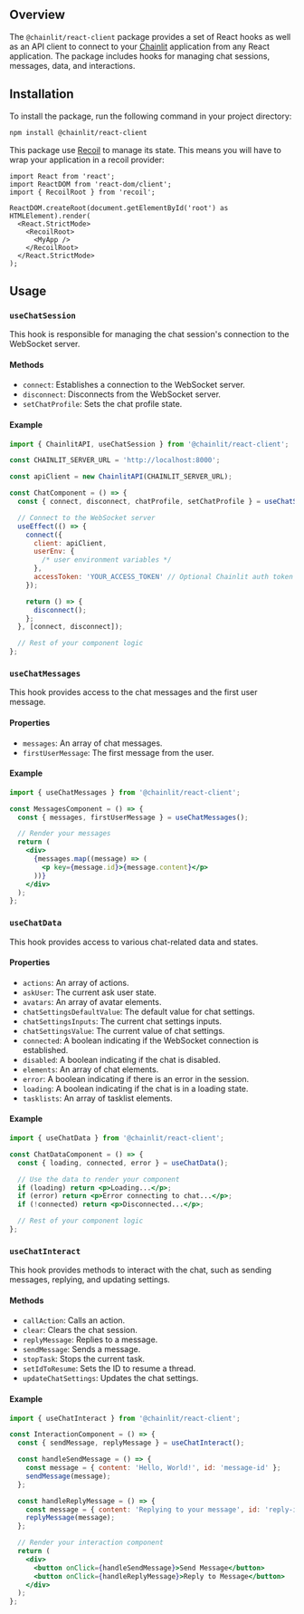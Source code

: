 ## Overview

The `@chainlit/react-client` package provides a set of React hooks as well as an API client to connect to your [Chainlit](https://github.com/Chainlit/chainlit) application from any React application. The package includes hooks for managing chat sessions, messages, data, and interactions.

## Installation

To install the package, run the following command in your project directory:

```sh
npm install @chainlit/react-client
```

This package use [Recoil](https://github.com/facebookexperimental/Recoil) to manage its state. This means you will have to wrap your application in a recoil provider:

```tsx
import React from 'react';
import ReactDOM from 'react-dom/client';
import { RecoilRoot } from 'recoil';

ReactDOM.createRoot(document.getElementById('root') as HTMLElement).render(
  <React.StrictMode>
    <RecoilRoot>
      <MyApp />
    </RecoilRoot>
  </React.StrictMode>
);
```

## Usage

### `useChatSession`

This hook is responsible for managing the chat session's connection to the WebSocket server.

#### Methods

- `connect`: Establishes a connection to the WebSocket server.
- `disconnect`: Disconnects from the WebSocket server.
- `setChatProfile`: Sets the chat profile state.

#### Example

```jsx
import { ChainlitAPI, useChatSession } from '@chainlit/react-client';

const CHAINLIT_SERVER_URL = 'http://localhost:8000';

const apiClient = new ChainlitAPI(CHAINLIT_SERVER_URL);

const ChatComponent = () => {
  const { connect, disconnect, chatProfile, setChatProfile } = useChatSession();

  // Connect to the WebSocket server
  useEffect(() => {
    connect({
      client: apiClient,
      userEnv: {
        /* user environment variables */
      },
      accessToken: 'YOUR_ACCESS_TOKEN' // Optional Chainlit auth token
    });

    return () => {
      disconnect();
    };
  }, [connect, disconnect]);

  // Rest of your component logic
};
```

### `useChatMessages`

This hook provides access to the chat messages and the first user message.

#### Properties

- `messages`: An array of chat messages.
- `firstUserMessage`: The first message from the user.

#### Example

```jsx
import { useChatMessages } from '@chainlit/react-client';

const MessagesComponent = () => {
  const { messages, firstUserMessage } = useChatMessages();

  // Render your messages
  return (
    <div>
      {messages.map((message) => (
        <p key={message.id}>{message.content}</p>
      ))}
    </div>
  );
};
```

### `useChatData`

This hook provides access to various chat-related data and states.

#### Properties

- `actions`: An array of actions.
- `askUser`: The current ask user state.
- `avatars`: An array of avatar elements.
- `chatSettingsDefaultValue`: The default value for chat settings.
- `chatSettingsInputs`: The current chat settings inputs.
- `chatSettingsValue`: The current value of chat settings.
- `connected`: A boolean indicating if the WebSocket connection is established.
- `disabled`: A boolean indicating if the chat is disabled.
- `elements`: An array of chat elements.
- `error`: A boolean indicating if there is an error in the session.
- `loading`: A boolean indicating if the chat is in a loading state.
- `tasklists`: An array of tasklist elements.

#### Example

```jsx
import { useChatData } from '@chainlit/react-client';

const ChatDataComponent = () => {
  const { loading, connected, error } = useChatData();

  // Use the data to render your component
  if (loading) return <p>Loading...</p>;
  if (error) return <p>Error connecting to chat...</p>;
  if (!connected) return <p>Disconnected...</p>;

  // Rest of your component logic
};
```

### `useChatInteract`

This hook provides methods to interact with the chat, such as sending messages, replying, and updating settings.

#### Methods

- `callAction`: Calls an action.
- `clear`: Clears the chat session.
- `replyMessage`: Replies to a message.
- `sendMessage`: Sends a message.
- `stopTask`: Stops the current task.
- `setIdToResume`: Sets the ID to resume a thread.
- `updateChatSettings`: Updates the chat settings.

#### Example

```jsx
import { useChatInteract } from '@chainlit/react-client';

const InteractionComponent = () => {
  const { sendMessage, replyMessage } = useChatInteract();

  const handleSendMessage = () => {
    const message = { content: 'Hello, World!', id: 'message-id' };
    sendMessage(message);
  };

  const handleReplyMessage = () => {
    const message = { content: 'Replying to your message', id: 'reply-id' };
    replyMessage(message);
  };

  // Render your interaction component
  return (
    <div>
      <button onClick={handleSendMessage}>Send Message</button>
      <button onClick={handleReplyMessage}>Reply to Message</button>
    </div>
  );
};
```
